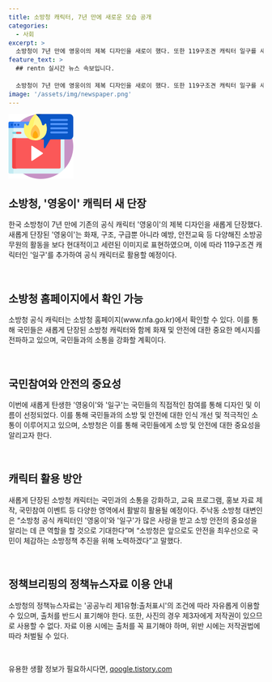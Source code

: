 ```yaml
---
title: 소방청 캐릭터, 7년 만에 새로운 모습 공개
categories:
  - 사회
excerpt: >
  소방청이 7년 만에 영웅이의 제복 디자인을 새로이 했다. 또한 119구조견 캐릭터 일구를 새로 추가하여 공식 캐릭터로 활용할 예정이다. 캐릭터는 소방공무원의 다양한 활동을 현대적이고 세련된 이미지로 재탄생시키고, 국민이 직접 참여한 디자인과 이름으로 더욱 특별하다. 공식 캐릭터는 소방청 누리집에서 확인할 수 있으며, 캐릭터 개선으로 국민과의 소통을 강화하고 다양한 영역에서 활용할 계획이다.
feature_text: >
  ## rentn 실시간 뉴스 속보입니다.

  소방청이 7년 만에 영웅이의 제복 디자인을 새로이 했다. 또한 119구조견 캐릭터 일구를 새로 추가하여 공식 캐릭터로 활용할 예정이다. 캐릭터는 소방공무원의 다양한 활동을 현대적이고 세련된 이미지로 재탄생시키고, 국민이 직접 참여한 디자인과 이름으로 더욱 특별하다. 공식 캐릭터는 소방청 누리집에서 확인할 수 있으며, 캐릭터 개선으로 국민과의 소통을 강화하고 다양한 영역에서 활용할 계획이다.
image: '/assets/img/newspaper.png'
---
```


<p><img src="/assets/img/news.png" alt="rentncar 속보" /></p>

<h2>소방청, '영웅이' 캐릭터 새 단장</h2>

<p>한국 소방청이 7년 만에 기존의 공식 캐릭터 '영웅이'의 제복 디자인을 새롭게 단장했다. 새롭게 단장된 '영웅이'는 화재, 구조, 구급뿐 아니라 예방, 안전교육 등 다양해진 소방공무원의 활동을 보다 현대적이고 세련된 이미지로 표현하였으며, 이에 따라 119구조견 캐릭터인 '일구'를 추가하여 공식 캐릭터로 활용할 예정이다.</p>

<p data-ke-size="size16">&nbsp;</p>

<h2>소방청 홈페이지에서 확인 가능</h2>

<p>소방청 공식 캐릭터는 소방청 홈페이지(www.nfa.go.kr)에서 확인할 수 있다. 이를 통해 국민들은 새롭게 단장된 소방청 캐릭터와 함께 화재 및 안전에 대한 중요한 메시지를 전파하고 있으며, 국민들과의 소통을 강화할 계획이다.</p>

<p data-ke-size="size16">&nbsp;</p>

<h2>국민참여와 안전의 중요성</h2>

<p>이번에 새롭게 탄생한 '영웅이'와 '일구'는 국민들의 직접적인 참여를 통해 디자인 및 이름이 선정되었다. 이를 통해 국민들과의 소방 및 안전에 대한 인식 개선 및 적극적인 소통이 이루어지고 있으며, 소방청은 이를 통해 국민들에게 소방 및 안전에 대한 중요성을 알리고자 한다.</p>

<p data-ke-size="size16">&nbsp;</p>

<h2>캐릭터 활용 방안</h2>

<p>새롭게 단장된 소방청 캐릭터는 국민과의 소통을 강화하고, 교육 프로그램, 홍보 자료 제작, 국민참여 이벤트 등 다양한 영역에서 활발히 활용될 예정이다. 주낙동 소방청 대변인은 “소방청 공식 캐릭터인 '영웅이'와 '일구'가 많은 사랑을 받고 소방 안전의 중요성을 알리는 데 큰 역할을 할 것으로 기대한다”며 “소방청은 앞으로도 안전을 최우선으로 국민이 체감하는 소방정책 추진을 위해 노력하겠다”고 말했다.</p>

<p data-ke-size="size16">&nbsp;</p>

<h2>정책브리핑의 정책뉴스자료 이용 안내</h2>

<p>소방청의 정책뉴스자료는 '공공누리 제1유형:출처표시'의 조건에 따라 자유롭게 이용할 수 있으며, 출처를 반드시 표기해야 한다. 또한, 사진의 경우 제3자에게 저작권이 있으므로 사용할 수 없다. 자료 이용 시에는 출처를 꼭 표기해야 하며, 위반 시에는 저작권법에 따라 처벌될 수 있다.</p>

<p data-ke-size="size16">&nbsp;</p>
유용한 생활 정보가 필요하시다면, <a href="https://qoogle.tistory.com" rel="dofollow">qoogle.tistory.com</a>


